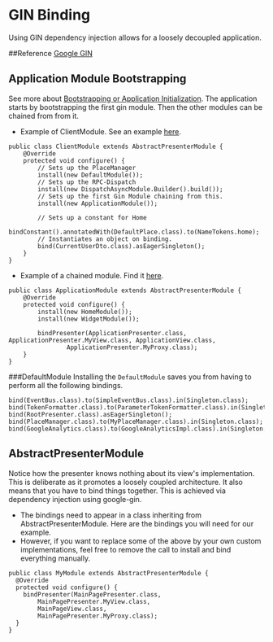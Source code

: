 # GIN Binding

Using GIN dependency injection allows for a loosely decoupled application.

##Reference
[Google GIN](http://code.google.com/p/google-gin/)

## Application Module Bootstrapping
See more about [Bootstrapping or Application Initialization][boot]. The application starts by bootstrapping the first
gin module. Then the other modules can be chained from from it.

* Example of ClientModule. See an example [here](https://github.com/ArcBees/ArcBees-tools/blob/master/archetypes/gwtp-appengine-objectify/src/main/java/com/arcbees/project/client/gin/ClientModule.java).

```
public class ClientModule extends AbstractPresenterModule {
    @Override
    protected void configure() {
        // Sets up the PlaceManager
        install(new DefaultModule());
        // Sets up the RPC-Dispatch
        install(new DispatchAsyncModule.Builder().build());
        // Sets up the first Gin Module chaining from this.
        install(new ApplicationModule());

        // Sets up a constant for Home
        bindConstant().annotatedWith(DefaultPlace.class).to(NameTokens.home);
        // Instantiates an object on binding.
        bind(CurrentUserDto.class).asEagerSingleton();
    }
}
```

* Example of a chained module. Find it [here](https://github.com/ArcBees/ArcBees-tools/blob/master/archetypes/gwtp-appengine-objectify/src/main/java/com/arcbees/project/client/application/ApplicationModule.java).

```
public class ApplicationModule extends AbstractPresenterModule {
    @Override
    protected void configure() {
        install(new HomeModule());
        install(new WidgetModule());

        bindPresenter(ApplicationPresenter.class, ApplicationPresenter.MyView.class, ApplicationView.class,
                ApplicationPresenter.MyProxy.class);
    }
}
```

###DefaultModule
Installing the `DefaultModule` saves you from having to perform all the following bindings.


```
bind(EventBus.class).to(SimpleEventBus.class).in(Singleton.class);
bind(TokenFormatter.class).to(ParameterTokenFormatter.class).in(Singleton.class);
bind(RootPresenter.class).asEagerSingleton();
bind(PlaceManager.class).to(MyPlaceManager.class).in(Singleton.class);
bind(GoogleAnalytics.class).to(GoogleAnalyticsImpl.class).in(Singleton.class);
```

## AbstractPresenterModule
Notice how the presenter knows nothing about its view's implementation. This is deliberate as it promotes a loosely coupled architecture. It also means that you have to bind things together. This is achieved via dependency injection using google-gin.

* The bindings need to appear in a class inheriting from AbstractPresenterModule. Here are the bindings you will need for our example.
* However, if you want to replace some of the above by your own custom implementations, feel free to remove the call to install and bind everything manually.

```
public class MyModule extends AbstractPresenterModule {
  @Override
  protected void configure() {
    bindPresenter(MainPagePresenter.class,
        MainPagePresenter.MyView.class,
        MainPageView.class,
        MainPagePresenter.MyProxy.class);
  }
}
```

[boot]: gwtp/basicfeatures/Bootstrapping-or-Application-Initialization.html "Bootstrapping or Application Initialization"
